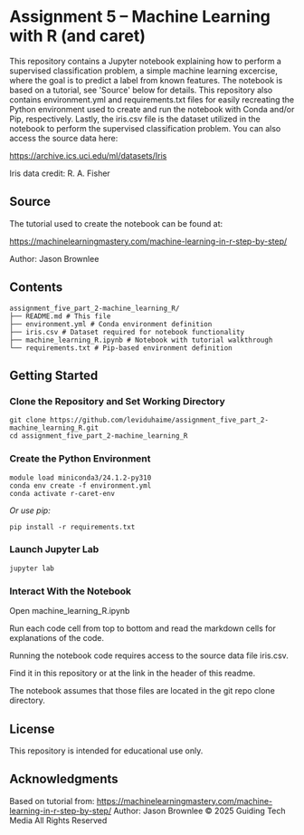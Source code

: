 # Assignment 5 – Machine Learning with R (and caret)

This repository contains a Jupyter notebook explaining how to perform a supervised classification problem, a simple  machine learning excercise, where the goal is to predict a label from known features. The notebook is based on a tutorial, see 'Source' below for details. This repository also contains environment.yml and requirements.txt files for easily recreating the Python environment used to create and run the notebook with Conda and/or Pip, respectively. Lastly, the iris.csv file is the dataset utilized in the notebook to perform the supervised classification problem. You can also access the source data here:

https://archive.ics.uci.edu/ml/datasets/Iris

Iris data credit: R. A. Fisher

## Source

The tutorial used to create the notebook can be found at:

https://machinelearningmastery.com/machine-learning-in-r-step-by-step/

Author: Jason Brownlee

## Contents

```
assignment_five_part_2-machine_learning_R/
├── README.md # This file
├── environment.yml # Conda environment definition
├── iris.csv # Dataset required for notebook functionality
├── machine_learning_R.ipynb # Notebook with tutorial walkthrough
└── requirements.txt # Pip-based environment definition

```

## Getting Started

### Clone the Repository and Set Working Directory

```
git clone https://github.com/leviduhaime/assignment_five_part_2-machine_learning_R.git
cd assignment_five_part_2-machine_learning_R
```

### Create the Python Environment

```
module load miniconda3/24.1.2-py310
conda env create -f environment.yml
conda activate r-caret-env
```

*Or use pip:*

```
pip install -r requirements.txt
```

### Launch Jupyter Lab

```
jupyter lab
```

### Interact With the Notebook

Open machine_learning_R.ipynb

Run each code cell from top to bottom and read the markdown cells for explanations of the code.

Running the notebook code requires access to the source data file iris.csv.

Find it in this repository or at the link in the header of this readme.

The notebook assumes that those files are located in the git repo clone directory.

## License

This repository is intended for educational use only.

## Acknowledgments

Based on tutorial from:
https://machinelearningmastery.com/machine-learning-in-r-step-by-step/
Author: Jason Brownlee
© 2025 Guiding Tech Media All Rights Reserved